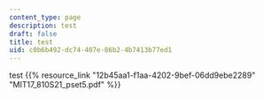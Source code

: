 ```yaml
---
content_type: page
description: test
draft: false
title: test
uid: c0b6b492-dc74-407e-86b2-4b7413b77ed1
---
```

test {{% resource_link "12b45aa1-f1aa-4202-9bef-06dd9ebe2289" "MIT17\_810S21\_pset5.pdf" %}}
